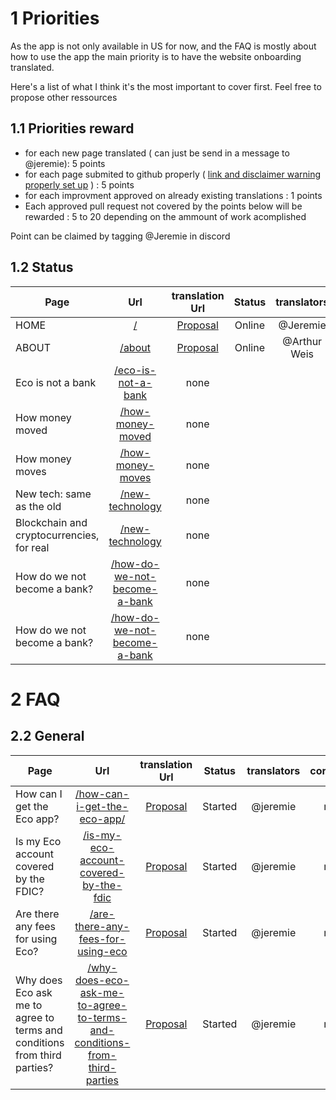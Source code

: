 #  1 Priorities 

As the app is not only available in US for now, and the FAQ is mostly about how to use the app the main priority is to have the website onboarding translated.

Here's a list of what I think it's the most important to cover first. Feel free to propose other ressources

## 1.1 Priorities reward

- for each new page translated ( can just be send in a message to @jeremie): 5 points
- for each page submited to github properly ( [link and disclaimer warning properly set up](https://eco-translations.github.io/fr/  ) ) : 5 points
- for each improvment approved on already existing translations : 1 points
- Each approved pull request not covered by the points below will be rewarded : 5 to 20 depending on the ammount of work acomplished

Point can be claimed by tagging @Jeremie in discord

## 1.2 Status

| Page     | Url | translation Url  | Status | translators | correctors
| ------------- |:-------------:| :-----:|  :-----: |  :-----: | :-----: |
| HOME        | [/](https://www.eco.com/) | [Proposal](https://eco-translations.github.io/fr/) | Online | @Jeremie | none
| ABOUT        | [/about](https://www.eco.com/about) | [Proposal](https://eco-translations.github.io/fr/about)   |  Online | @Arthur Weis 
| Eco is not a bank  | [/eco-is-not-a-bank](https://www.eco.com/posts/eco-is-not-a-bank)   | none  
| How money moved  | [/how-money-moved](https://www.eco.com/posts/how-money-moved)  | none 
| How money moves  | [/how-money-moves](https://www.eco.com/posts/how-money-moves)  | none 
| New tech: same as the old | [/new-technology](https://www.eco.com/posts/new-technology)  | none 
|  Blockchain and cryptocurrencies, for real | [/new-technology](https://www.eco.com/posts/blockchain-and-cryptocurrencies)  | none
|  How do we not become a bank? | [/how-do-we-not-become-a-bank](https://www.eco.com/posts/how-do-we-not-become-a-bank)| none  
|  How do we not become a bank? | [/how-do-we-not-become-a-bank](https://www.eco.com/posts/how-do-we-not-become-a-bank)| none  

# 2 FAQ

## 2.2 General

| Page     | Url | translation Url  | Status | translators | correctors
| ------------- |:-------------:| :-----:|  :-----: |  :-----: | :-----: |
| How can I get the Eco app? | [/how-can-i-get-the-eco-app/](https://eco-translations.github.io/fr/articles/4620325-how-can-i-get-the-eco-app/) | [Proposal](https://eco-translations.github.io/fr/articles/4620325-how-can-i-get-the-eco-app/) | Started | @jeremie | none
| Is my Eco account covered by the FDIC? | [/is-my-eco-account-covered-by-the-fdic](https://support.eco.com/en/articles/4620326-is-my-eco-account-covered-by-the-fdic) | [Proposal](https://eco-translations.github.io/fr/articles/4620326-is-my-eco-account-covered-by-the-fdic/) | Started | @jeremie | none
| Are there any fees for using Eco? | [/are-there-any-fees-for-using-eco](https://support.eco.com/en/articles/4620328-are-there-any-fees-for-using-eco) | [Proposal](https://eco-translations.github.io/fr/articles/4620328-are-there-any-fees-for-using-eco/) | Started | @jeremie | none
| Why does Eco ask me to agree to terms and conditions from third parties? | [/why-does-eco-ask-me-to-agree-to-terms-and-conditions-from-third-parties](https://support.eco.com/en/articles/4681891-why-does-eco-ask-me-to-agree-to-terms-and-conditions-from-third-parties) | [Proposal](https://eco-translations.github.io/fr/articles/4681891-why-does-eco-ask-me-to-agree-to-terms-and-conditions-from-third-parties/) | Started | @jeremie | none
